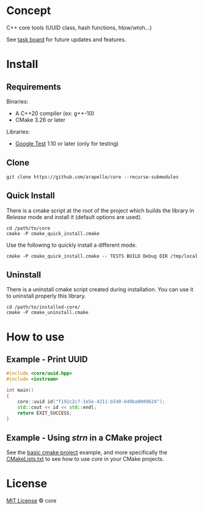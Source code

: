 # Concept #

C++ core tools (UUID class, hash functions, htow/wtoh...)

See [task board](https://app.gitkraken.com/glo/board/X0_o9z2bBQARuity) for future updates and features.

# Install #
## Requirements ##
Binaries:
- A C++20 compiler (ex: g++-10)
- CMake 3.26 or later

Libraries:
- [Google Test](https://github.com/google/googletest) 1.10 or later (only for testing)

## Clone

```
git clone https://github.com/arapelle/core --recurse-submodules
```

## Quick Install ##
There is a cmake script at the root of the project which builds the library in *Release* mode and install it (default options are used).
```
cd /path/to/core
cmake -P cmake_quick_install.cmake
```
Use the following to quickly install a different mode.
```
cmake -P cmake_quick_install.cmake -- TESTS BUILD Debug DIR /tmp/local
```

## Uninstall ##
There is a uninstall cmake script created during installation. You can use it to uninstall properly this library.
```
cd /path/to/installed-core/
cmake -P cmake_uninstall.cmake
```

# How to use
## Example - Print UUID
```c++
#include <core/uuid.hpp>
#include <iostream>

int main()
{
    core::uuid id("f192c2c7-1e5e-4211-b540-b40ba0009624");
    std::cout << id << std::endl;
    return EXIT_SUCCESS;
}

```

## Example - Using *strn* in a CMake project
See the [basic cmake project](https://github.com/arapelle/core/tree/master/example/basic_cmake_project) example, and more specifically the [CMakeLists.txt](https://github.com/arapelle/core/tree/master/example/basic_cmake_project/CMakeLists.txt) to see how to use *core* in your CMake projects.

# License

[MIT License](./LICENSE.md) © core
